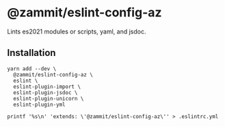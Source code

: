 # @zammit/eslint-config-az

Lints es2021 modules or scripts, yaml, and jsdoc.


## Installation

```
yarn add --dev \
  @zammit/eslint-config-az \
  eslint \
  eslint-plugin-import \
  eslint-plugin-jsdoc \
  eslint-plugin-unicorn \
  eslint-plugin-yml

printf '%s\n' 'extends: \'@zammit/eslint-config-az\'' > .eslintrc.yml
```
